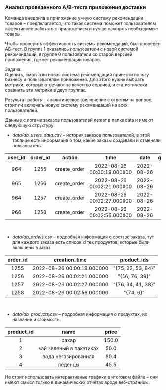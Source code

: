 ### Анализ проведенного A/B-теста приложения доставки
Команда внедрила в приложение умную систему рекомендации товаров – предполагается, что такая система поможет пользователям эффективнее работать с приложением и лучше находить необходимые товары.

Чтобы проверить эффективность системы рекомендаций, был проведен АБ-тест. В группе 1 оказались пользователи с новой системой рекомендаций, в группе 0 пользователи со старой версией приложения, где нет рекомендации товаров.

Задача:<br>
Оценить, смогла ли новая система рекомендаций принести пользу бизнесу и пользователям приложения. Для этого нужно выбрать метрики, которые отвечают за качество сервиса, и статистически сравнить эти метрики в двух группах.

Результат работы – аналитическое заключение с ответом на вопрос, стоит ли включать новую систему рекомендаций на всех пользователей.

Данные с логами заказов пользователей лежат в папке data и имеют следующую структуру:

* <i>data/ab_users_data.csv</i> – история заказов пользователей, в этой таблице есть информация о том, какие заказы создавали и отменяли пользователи.

| **user_id** | **order_id** | **action**   | **time**                   | **date**   | **group** |
|:-----------:|:------------:|:------------:|:--------------------------:|:----------:|:---------:|
| 964         | 1255         | create_order | 2022-08-26 00:00:19.000000 | 2022-08-26 | 0         |
| 965         | 1256         | create_order | 2022-08-26 00:02:21.000000 | 2022-08-26 | 1         |
| 964         | 1257         | create_order | 2022-08-26 00:02:27.000000 | 2022-08-26 | 0         |
| 966         | 1258         | create_order | 2022-08-26 00:02:56.000000 | 2022-08-26 | 0         |

<br>

* <i>data/ab_orders.csv</i> – подробная информация о составе заказа, тут для каждого заказа есть список id тех продуктов, которые были включены в заказ.

| **order_id** | **creation_time**          | **product_ids**    |
|:------------:|:--------------------------:|:------------------:|
| 1255         | 2022-08-26 00:00:19.000000 | "{75, 22, 53, 84}" |
| 1256         | 2022-08-26 00:02:21.000000 | "{56, 76, 39}"     |
| 1257         | 2022-08-26 00:02:27.000000 | "{76, 34, 41, 38}" |
| 1258         | 2022-08-26 00:02:56.000000 | "{74, 6}"          |

<br>

* <i>data/ab_products.csv</i> – подробная информация о продуктах, их название и стоимость.

| **product_id** | **name**                | **price** |
|:--------------:|:-----------------------:|:---------:|
| 1              | сахар                   | 150.0     |
| 2              | чай зеленый в пакетиках | 50.0      |
| 3              | вода негазированная     | 80.4      |
| 4              | леденцы                 | 45.5      |


Не стоит использовать интерактивные графики в итоговом файле – они имеют смысл только в динамических отчётах вроде веб-страницы.